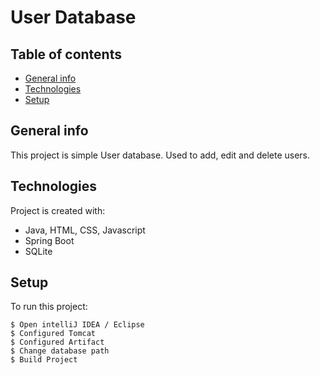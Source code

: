 # User Database

## Table of contents
* [General info](#general-info)
* [Technologies](#technologies)
* [Setup](#setup)

## General info
This project is simple User database. Used to add, edit and delete users.
	
## Technologies
Project is created with:
* Java, HTML, CSS, Javascript
* Spring Boot
* SQLite
	
## Setup
To run this project: 

```
$ Open intelliJ IDEA / Eclipse
$ Configured Tomcat
$ Configured Artifact
$ Change database path
$ Build Project
```
